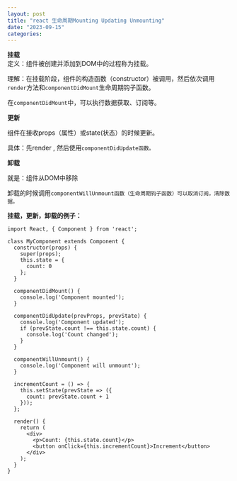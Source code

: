 ```yaml
---
layout: post
title: "react 生命周期Mounting Updating Unmounting"
date: "2023-09-15"
categories: 
---
```

<p><strong>挂载</strong><br />
定义：组件被创建并添加到DOM中的过程称为挂载。</p>

<p>理解：在挂载阶段，组件的构造函数（constructor）被调用，然后依次调用<code>render</code>方法和<code>componentDidMount</code>生命周期钩子函数。</p>

<p>在<code>componentDidMount</code>中，可以执行数据获取、订阅等。</p>

<p><strong>更新</strong></p>

<p>组件在接收props（属性）或state(状态）的时候更新。</p>

<p>具体：先render , 然后使用<code>componentDidUpdate函数。</code></p>

<p><strong>卸载</strong></p>

<p>就是：组件从DOM中移除</p>

<p>卸载的时候调用<code>componentWillUnmount函数（生命周期钩子函数）可以取消订阅，清除数据。</code></p>

<p><strong>挂载，更新，卸载的例子：</strong></p>

<pre>
<code>import React, { Component } from &#39;react&#39;;

class MyComponent extends Component {
  constructor(props) {
    super(props);
    this.state = {
      count: 0
    };
  }

  componentDidMount() {
    console.log(&#39;Component mounted&#39;);
  }

  componentDidUpdate(prevProps, prevState) {
    console.log(&#39;Component updated&#39;);
    if (prevState.count !== this.state.count) {
      console.log(&#39;Count changed&#39;);
    }
  }

  componentWillUnmount() {
    console.log(&#39;Component will unmount&#39;);
  }

  incrementCount = () =&gt; {
    this.setState(prevState =&gt; ({
      count: prevState.count + 1
    }));
  };

  render() {
    return (
      &lt;div&gt;
        &lt;p&gt;Count: {this.state.count}&lt;/p&gt;
        &lt;button onClick={this.incrementCount}&gt;Increment&lt;/button&gt;
      &lt;/div&gt;
    );
  }
}</code></pre>

